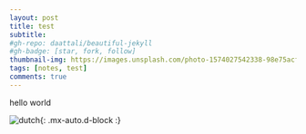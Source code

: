 ```yaml
---
layout: post
title: test
subtitle: 
#gh-repo: daattali/beautiful-jekyll
#gh-badge: [star, fork, follow]
thumbnail-img: https://images.unsplash.com/photo-1574027542338-98e75acfd385?ixlib=rb-1.2.1&ixid=MnwxMjA3fDB8MHxwaG90by1wYWdlfHx8fGVufDB8fHx8&auto=format&fit=crop&w=2232&q=80
tags: [notes, test]
comments: true
--- 
```


hello world

![dutch](https://images.unsplash.com/photo-1574027542338-98e75acfd385?ixlib=rb-1.2.1&ixid=MnwxMjA3fDB8MHxwaG90by1wYWdlfHx8fGVufDB8fHx8&auto=format&fit=crop&w=2232&q=80){: .mx-auto.d-block :}
